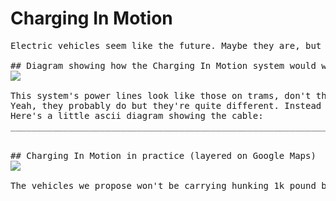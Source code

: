 # Charging In Motion
<pre>
Electric vehicles seem like the future. Maybe they are, but they aren't the full future. Our generation is the one that will live under the fear of intensifying wildfires and storms that are a direct result of our past mistakes with electricity production. Now, we have the power to change our future. Electric vehicles are not the entire answer to reducing pollution, with their high environmental cost of mining lithium and their reliance on fossil fuels to provide them electricity. Rather than charge our Teslas or Rivians from our homes, why not use solar power on roads to charge our cars? 

## Diagram showing how the Charging In Motion system would work, and comparison with existing EV charging systems:
<img src="https://github.com/danjulsj/Charging-In-Motion/blob/main/Images/charginInMotion.png"/>

This system's power lines look like those on trams, don't they? 
Yeah, they probably do but they're quite different. Instead of using a double rail to complete the electric circuit for charge to travel... why not alternate the wires? One section of cable will provide the charge, the next section will complete the circuit. Also, the cables don't span the entire length of the roadway -- some parts they are present, others they aren't (such as in intersections). You'll see why below...
Here's a little ascii diagram showing the cable:
________________________________________________________________________________________________________________________ <-solar canopy
                                                                                               000-----+++++-----+++++-----+++++000                                  000-----+++++-----+++++-----+++++000          

## Charging In Motion in practice (layered on Google Maps)
<img src="https://github.com/danjulsj/Charging-In-Motion/blob/main/Images/chargingInMotionGE.png"/>

The vehicles we propose won't be carrying hunking 1k pound batteries. No, instead they'll only have enough charge to travel 30 minutes on their own power. Well that's stupid innit? Not really, because the road is constantly charging the car at certain intervals. The road is **not** pushing the car along; the car is running on its own power... just constantly being charged. Just like how you use your laptop while charging it. That way, no need to bother with complicated wiring structures over intersections. I know you don't like roundabouts. Don't try to deny that. 
<pre>
